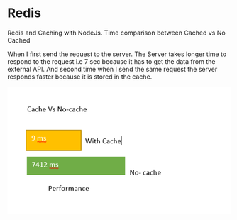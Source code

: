 # Redis
Redis and Caching with NodeJs. Time comparison between Cached vs No Cached

When I first send the request to the server. The Server takes longer time to respond to the request i.e 7 sec because it has to get the data from the external API. And second time when I send the same request the server responds faster because it is stored in the cache.

 ![](cache.PNG)

